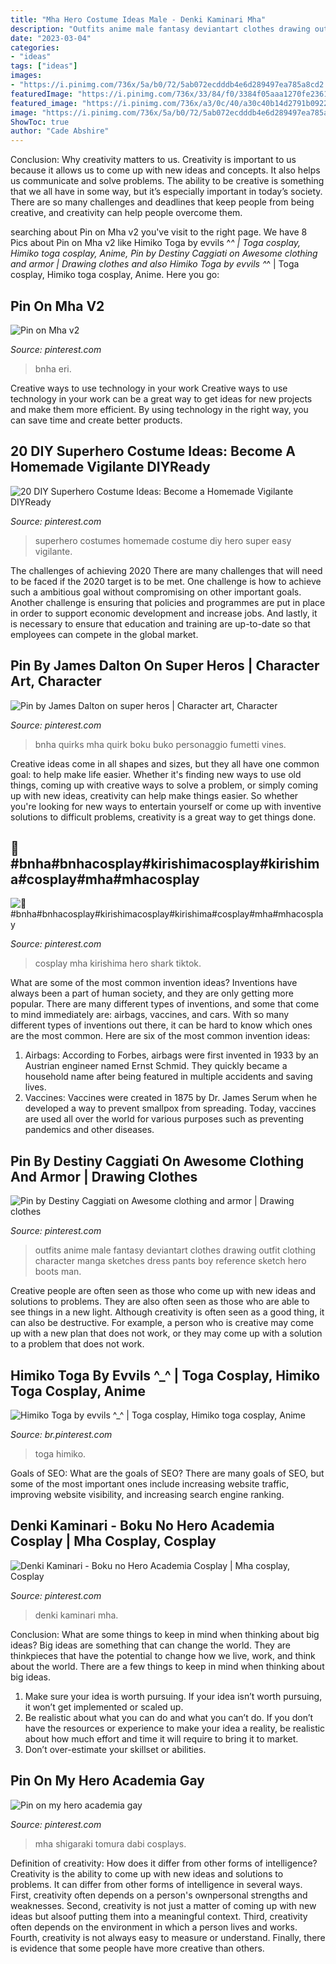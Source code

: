```yaml
---
title: "Mha Hero Costume Ideas Male - Denki Kaminari Mha"
description: "Outfits anime male fantasy deviantart clothes drawing outfit clothing character manga sketches dress pants boy reference sketch hero boots man"
date: "2023-03-04"
categories:
- "ideas"
tags: ["ideas"]
images:
- "https://i.pinimg.com/736x/5a/b0/72/5ab072ecdddb4e6d289497ea785a8cd2.jpg"
featuredImage: "https://i.pinimg.com/736x/33/84/f0/3384f05aaa1270fe2361f41e43429a6d--homemade-superhero-costumes-superhero-costumes-for-girls.jpg"
featured_image: "https://i.pinimg.com/736x/a3/0c/40/a30c40b14d2791b092213ea533aa449b.jpg"
image: "https://i.pinimg.com/736x/5a/b0/72/5ab072ecdddb4e6d289497ea785a8cd2.jpg"
ShowToc: true
author: "Cade Abshire"
---
```



Conclusion: Why creativity matters to us.
Creativity is important to us because it allows us to come up with new ideas and concepts. It also helps us communicate and solve problems. The ability to be creative is something that we all have in some way, but it’s especially important in today’s society. There are so many challenges and deadlines that keep people from being creative, and creativity can help people overcome them.

	

		
searching about Pin on Mha v2 you've visit to the right page. We have 8 Pics about Pin on Mha v2 like Himiko Toga by evvils ^_^ | Toga cosplay, Himiko toga cosplay, Anime, Pin by Destiny Caggiati on Awesome clothing and armor | Drawing clothes and also Himiko Toga by evvils ^_^ | Toga cosplay, Himiko toga cosplay, Anime. Here you go:
		
    
## Pin On Mha V2

<img loading=lazy src="https://i.pinimg.com/736x/45/12/f1/4512f1f01e69fb42f9e12ea857a328a9.jpg" onerror="this.onerror=null;this.src='https://tse4.mm.bing.net/th?id=OIP.Mh5Ga_AynRo20lyO0KZHawAAAA&amp;pid=15.1';" alt="Pin on Mha v2">

_Source: pinterest.com_

>bnha eri. 

	

Creative ways to use technology in your work
Creative ways to use technology in your work can be a great way to get ideas for new projects and make them more efficient. By using technology in the right way, you can save time and create better products.

    
## 20 DIY Superhero Costume Ideas: Become A Homemade Vigilante DIYReady

<img loading=lazy src="https://i.pinimg.com/736x/33/84/f0/3384f05aaa1270fe2361f41e43429a6d--homemade-superhero-costumes-superhero-costumes-for-girls.jpg" onerror="this.onerror=null;this.src='https://tse4.mm.bing.net/th?id=OIP.luCv3N_-7BHtmBMw60HeaAHaLj&amp;pid=15.1';" alt="20 DIY Superhero Costume Ideas: Become a Homemade Vigilante DIYReady">

_Source: pinterest.com_

>superhero costumes homemade costume diy hero super easy vigilante. 

	

The challenges of achieving 2020
There are many challenges that will need to be faced if the 2020 target is to be met. One challenge is how to achieve such a ambitious goal without compromising on other important goals. Another challenge is ensuring that policies and programmes are put in place in order to support economic development and increase jobs. And lastly, it is necessary to ensure that education and training are up-to-date so that employees can compete in the global market.

    
## Pin By James Dalton On Super Heros | Character Art, Character

<img loading=lazy src="https://i.pinimg.com/736x/ba/1c/dc/ba1cdca0de7ebb72bc263954fd96cb10.jpg" onerror="this.onerror=null;this.src='https://tse2.mm.bing.net/th?id=OIP.khRwAGvY3e4VXXx9R-sTswHaHa&amp;pid=15.1';" alt="Pin by James Dalton on super heros | Character art, Character">

_Source: pinterest.com_

>bnha quirks mha quirk boku buko personaggio fumetti vines. 

	

Creative ideas come in all shapes and sizes, but they all have one common goal: to help make life easier. Whether it's finding new ways to use old things, coming up with creative ways to solve a problem, or simply coming up with new ideas, creativity can help make things easier. So whether you're looking for new ways to entertain yourself or come up with inventive solutions to difficult problems, creativity is a great way to get things done.

    
## ️🧡#bnha#bnhacosplay#kirishimacosplay#kirishima#cosplay#mha#mhacosplay

<img loading=lazy src="https://i.pinimg.com/736x/a3/0c/40/a30c40b14d2791b092213ea533aa449b.jpg" onerror="this.onerror=null;this.src='https://tse4.mm.bing.net/th?id=OIP.nuqYfiHgyZ25SQ4slmHAZAHaNK&amp;pid=15.1';" alt="️🧡#bnha#bnhacosplay#kirishimacosplay#kirishima#cosplay#mha#mhacosplay">

_Source: pinterest.com_

>cosplay mha kirishima hero shark tiktok. 

	

What are some of the most common invention ideas?
Inventions have always been a part of human society, and they are only getting more popular. There are many different types of inventions, and some that come to mind immediately are: airbags, vaccines, and cars. With so many different types of inventions out there, it can be hard to know which ones are the most common. Here are six of the most common invention ideas: 
1) Airbags: According to Forbes, airbags were first invented in 1933 by an Austrian engineer named Ernst Schmid. They quickly became a household name after being featured in multiple accidents and saving lives. 
2) Vaccines: Vaccines were created in 1875 by Dr. James Serum when he developed a way to prevent smallpox from spreading. Today, vaccines are used all over the world for various purposes such as preventing pandemics and other diseases.

    
## Pin By Destiny Caggiati On Awesome Clothing And Armor | Drawing Clothes

<img loading=lazy src="https://i.pinimg.com/736x/aa/9d/2f/aa9d2f9216431aaf35affa9ffb6d3d21--anime-outfits-male-fantasy-dress.jpg" onerror="this.onerror=null;this.src='https://tse2.mm.bing.net/th?id=OIP.u00TdOAyNF1hK_jAHjH77QHaM0&amp;pid=15.1';" alt="Pin by Destiny Caggiati on Awesome clothing and armor | Drawing clothes">

_Source: pinterest.com_

>outfits anime male fantasy deviantart clothes drawing outfit clothing character manga sketches dress pants boy reference sketch hero boots man. 

	

Creative people are often seen as those who come up with new ideas and solutions to problems. They are also often seen as those who are able to see things in a new light. Although creativity is often seen as a good thing, it can also be destructive. For example, a person who is creative may come up with a new plan that does not work, or they may come up with a solution to a problem that does not work.

    
## Himiko Toga By Evvils ^_^ | Toga Cosplay, Himiko Toga Cosplay, Anime

<img loading=lazy src="https://i.pinimg.com/736x/fd/2f/32/fd2f32eb6bacc13f8d769de040626daf.jpg" onerror="this.onerror=null;this.src='https://tse4.mm.bing.net/th?id=OIP.ReMrXD2cKRr76fQAkM7-AwHaLH&amp;pid=15.1';" alt="Himiko Toga by evvils ^_^ | Toga cosplay, Himiko toga cosplay, Anime">

_Source: br.pinterest.com_

>toga himiko. 

	

Goals of SEO: What are the goals of SEO?
There are many goals of SEO, but some of the most important ones include increasing website traffic, improving website visibility, and increasing search engine ranking.

    
## Denki Kaminari - Boku No Hero Academia Cosplay | Mha Cosplay, Cosplay

<img loading=lazy src="https://i.pinimg.com/736x/53/da/03/53da0316d8fee31163ff7eab31ff591d.jpg" onerror="this.onerror=null;this.src='https://tse3.mm.bing.net/th?id=OIP.Pi4NjZAKzAWTd2Yz8eh4LwHaJ3&amp;pid=15.1';" alt="Denki Kaminari - Boku no Hero Academia Cosplay | Mha cosplay, Cosplay">

_Source: pinterest.com_

>denki kaminari mha. 

	

Conclusion: What are some things to keep in mind when thinking about big ideas?
Big ideas are something that can change the world. They are thinkpieces that have the potential to change how we live, work, and think about the world. There are a few things to keep in mind when thinking about big ideas. 
1. Make sure your idea is worth pursuing. If your idea isn’t worth pursuing, it won’t get implemented or scaled up. 
2. Be realistic about what you can do and what you can’t do. If you don’t have the resources or experience to make your idea a reality, be realistic about how much effort and time it will require to bring it to market. 
3. Don’t over-estimate your skillset or abilities.

    
## Pin On My Hero Academia Gay

<img loading=lazy src="https://i.pinimg.com/736x/5a/b0/72/5ab072ecdddb4e6d289497ea785a8cd2.jpg" onerror="this.onerror=null;this.src='https://tse4.mm.bing.net/th?id=OIP.B3n5T00k8T3uPWOS5n8DMQHaI3&amp;pid=15.1';" alt="Pin on my hero academia gay">

_Source: pinterest.com_

>mha shigaraki tomura dabi cosplays. 

	

Definition of creativity: How does it differ from other forms of intelligence?
Creativity is the ability to come up with new ideas and solutions to problems. It can differ from other forms of intelligence in several ways. First, creativity often depends on a person's ownpersonal strengths and weaknesses. Second, creativity is not just a matter of coming up with new ideas but alsoof putting them into a meaningful context. Third, creativity often depends on the environment in which a person lives and works. Fourth, creativity is not always easy to measure or understand. Finally, there is evidence that some people have more creative than others.

